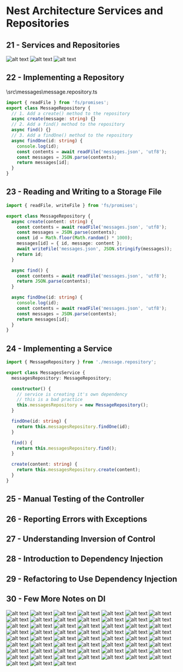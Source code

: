 
#  Nest Architecture Services and Repositories

## 21 - Services and Repositories

![alt text](./Assets/images/set-01/39.png)
![alt text](./Assets/images/set-01/40.png)
![alt text](./Assets/images/set-01/41.png)
## 22 - Implementing a Repository

\src\messages\message.repository.ts
```ts
import { readFile } from 'fs/promises';
export class MessageRepository {
  // 1. Add a create() method to the repository
  async create(message: string) {}
  // 2. Add a find() method to the repository
  async find() {}
  // 3. Add a findOne() method to the repository
  async findOne(id: string) {
    console.log(id);
    const contents = await readFile('messages.json', 'utf8');
    const messages = JSON.parse(contents);
    return messages[id];
  }
}
```
## 23 - Reading and Writing to a Storage File
```ts
import { readFile, writeFile } from 'fs/promises';

export class MessageRepository {
  async create(content: string) {
    const contents = await readFile('messages.json', 'utf8');
    const messages = JSON.parse(contents);
    const id = Math.floor(Math.random() * 1000);
    messages[id] = { id, message: content };
    await writeFile('messages.json', JSON.stringify(messages));
    return id;
  }

  async find() {
    const contents = await readFile('messages.json', 'utf8');
    return JSON.parse(contents);
  }

  async findOne(id: string) {
    console.log(id);
    const contents = await readFile('messages.json', 'utf8');
    const messages = JSON.parse(contents);
    return messages[id];
  }
}
```
## 24 - Implementing a Service
```ts
import { MessageRepository } from './message.repository';

export class MessagesService {
  messagesRepository: MessageRepository;

  constructor() {
    // service is creating it's own dependency
    // this is a bad practice
    this.messagesRepository = new MessageRepository();
  }

  findOne(id: string) {
    return this.messagesRepository.findOne(id);
  }

  find() {
    return this.messagesRepository.find();
  }

  create(content: string) {
    return this.messagesRepository.create(content);
  }
}

```
## 25 - Manual Testing of the Controller
## 26 - Reporting Errors with Exceptions
## 27 - Understanding Inversion of Control
## 28 - Introduction to Dependency Injection
## 29 - Refactoring to Use Dependency Injection
## 30 - Few More Notes on DI

![alt text](./Assets/images/set-01/42.png)
![alt text](./Assets/images/set-01/43.png)
![alt text](./Assets/images/set-01/44.png)
![alt text](./Assets/images/set-01/45.png)
![alt text](./Assets/images/set-01/46.png)
![alt text](./Assets/images/set-01/47.png)
![alt text](./Assets/images/set-01/48.png)
![alt text](./Assets/images/set-01/49.png)
![alt text](./Assets/images/set-01/50.png)
![alt text](./Assets/images/set-01/51.png)
![alt text](./Assets/images/set-01/52.png)
![alt text](./Assets/images/set-01/53.png)
![alt text](./Assets/images/set-01/54.png)
![alt text](./Assets/images/set-01/55.png)
![alt text](./Assets/images/set-01/56.png)
![alt text](./Assets/images/set-01/57.png)
![alt text](./Assets/images/set-01/58.png)
![alt text](./Assets/images/set-01/59.png)
![alt text](./Assets/images/set-01/60.png)
![alt text](./Assets/images/set-01/61.png)
![alt text](./Assets/images/set-01/62.png)
![alt text](./Assets/images/set-01/63.png)
![alt text](./Assets/images/set-01/64.png)
![alt text](./Assets/images/set-01/65.png)
![alt text](./Assets/images/set-01/66.png)
![alt text](./Assets/images/set-01/67.png)
![alt text](./Assets/images/set-01/68.png)
![alt text](./Assets/images/set-01/69.png)
![alt text](./Assets/images/set-01/70.png)
![alt text](./Assets/images/set-01/71.png)
![alt text](./Assets/images/set-01/72.png)
![alt text](./Assets/images/set-01/73.png)
![alt text](./Assets/images/set-01/74.png)
![alt text](./Assets/images/set-01/75.png)
![alt text](./Assets/images/set-01/76.png)
![alt text](./Assets/images/set-01/77.png)
![alt text](./Assets/images/set-01/78.png)
![alt text](./Assets/images/set-01/79.png)
![alt text](./Assets/images/set-01/80.png)
![alt text](./Assets/images/set-01/81.png)
![alt text](./Assets/images/set-01/82.png)
![alt text](./Assets/images/set-01/83.png)
![alt text](./Assets/images/set-01/84.png)
![alt text](./Assets/images/set-01/85.png)
![alt text](./Assets/images/set-01/86.png)
![alt text](./Assets/images/set-01/87.png)
![alt text](./Assets/images/set-01/88.png)
![alt text](./Assets/images/set-01/89.png)
![alt text](./Assets/images/set-01/90.png)
![alt text](./Assets/images/set-01/91.png)
![alt text](./Assets/images/set-01/92.png)
![alt text](./Assets/images/set-01/93.png)
![alt text](./Assets/images/set-01/94.png)
![alt text](./Assets/images/set-01/95.png)
![alt text](./Assets/images/set-01/96.png)
![alt text](./Assets/images/set-01/97.png)
![alt text](./Assets/images/set-01/98.png)
![alt text](./Assets/images/set-01/99.png)
![alt text](./Assets/images/set-01/100.png)